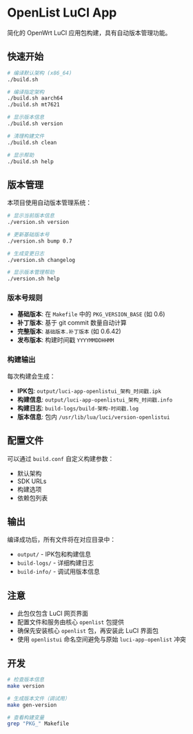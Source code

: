 # OpenList LuCI App

简化的 OpenWrt LuCI 应用包构建，具有自动版本管理功能。

## 快速开始

```bash
# 编译默认架构 (x86_64)
./build.sh

# 编译指定架构
./build.sh aarch64
./build.sh mt7621

# 显示版本信息
./build.sh version

# 清理构建文件
./build.sh clean

# 显示帮助
./build.sh help
```

## 版本管理

本项目使用自动版本管理系统：

```bash
# 显示当前版本信息
./version.sh version

# 更新基础版本号
./version.sh bump 0.7

# 生成变更日志
./version.sh changelog

# 显示版本管理帮助
./version.sh help
```

### 版本号规则

- **基础版本**: 在 `Makefile` 中的 `PKG_VERSION_BASE` (如 0.6)
- **补丁版本**: 基于 git commit 数量自动计算
- **完整版本**: `基础版本.补丁版本` (如 0.6.42)
- **发布版本**: 构建时间戳 `YYYYMMDDHHMM`

### 构建输出

每次构建会生成：
- **IPK包**: `output/luci-app-openlistui_架构_时间戳.ipk`
- **构建信息**: `output/luci-app-openlistui_架构_时间戳.info`
- **构建日志**: `build-logs/build-架构-时间戳.log`
- **版本信息**: 包内 `/usr/lib/lua/luci/version-openlistui`

## 配置文件

可以通过 `build.conf` 自定义构建参数：
- 默认架构
- SDK URLs
- 构建选项
- 依赖包列表

## 输出

编译成功后，所有文件将在对应目录中：
- `output/` - IPK包和构建信息
- `build-logs/` - 详细构建日志
- `build-info/` - 调试用版本信息

## 注意

- 此包仅包含 LuCI 网页界面
- 配置文件和服务由核心 `openlist` 包提供
- 确保先安装核心 `openlist` 包，再安装此 LuCI 界面包
- 使用 `openlistui` 命名空间避免与原始 `luci-app-openlist` 冲突

## 开发

```bash
# 检查版本信息
make version

# 生成版本文件（调试用）
make gen-version

# 查看构建变量
grep "PKG_" Makefile
```
